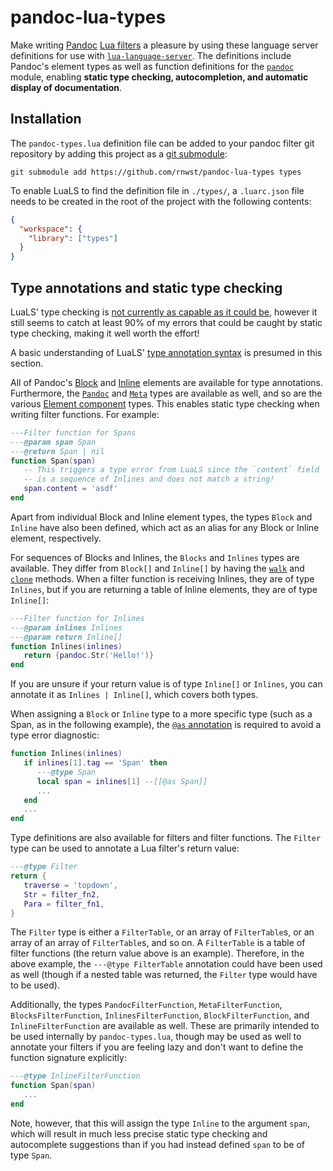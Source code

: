 # pandoc-lua-types

Make writing [Pandoc](https://pandoc.org/) [Lua filters](https://pandoc.org/lua-filters.html) a pleasure by using these language server definitions for use with [`lua-language-server`](https://github.com/LuaLS/lua-language-server).
The definitions include Pandoc's element types as well as function definitions for the [`pandoc`](https://pandoc.org/lua-filters.html#module-pandoc) module, enabling **static type checking, autocompletion, and automatic display of documentation**.

## Installation

The `pandoc-types.lua` definition file can be added to your pandoc filter git repository by adding this project as a [git submodule](https://git-scm.com/book/en/v2/Git-Tools-Submodules):
```console
git submodule add https://github.com/rnwst/pandoc-lua-types types
```
To enable LuaLS to find the definition file in `./types/`, a `.luarc.json` file needs to be created in the root of the project with the following contents:
```json
{
  "workspace": {
    "library": ["types"]
  }
}
```

## Type annotations and static type checking

LuaLS' type checking is [not currently as capable as it could be](https://github.com/LuaLS/lua-language-server/issues/3101), however it still seems to catch at least 90% of my errors that could be caught by static type checking, making it well worth the effort!

A basic understanding of LuaLS' [type annotation syntax](https://luals.github.io/wiki/annotations/) is presumed in this section.

All of Pandoc's [Block](https://pandoc.org/lua-filters.html#type-block) and [Inline](https://pandoc.org/lua-filters.html#type-inline) elements are available for type annotations. Furthermore, the [`Pandoc`](https://pandoc.org/lua-filters.html#type-pandoc) and [`Meta`](https://pandoc.org/lua-filters.html#type-meta) types are available as well, and so are the various [Element component](https://pandoc.org/lua-filters.html#element-components) types. This enables static type checking when writing filter functions. For example:
```Lua
---Filter function for Spans
---@param span Span
---@return Span | nil
function Span(span)
   -- This triggers a type error from LuaLS since the `content` field
   -- is a sequence of Inlines and does not match a string!
   span.content = 'asdf'
end
```
Apart from individual Block and Inline element types, the types `Block` and `Inline` have also been defined, which act as an alias for any Block or Inline element, respectively.

For sequences of Blocks and Inlines, the `Blocks` and `Inlines` types are available. They differ from `Block[]` and `Inline[]` by having the [`walk`](https://pandoc.org/lua-filters.html#type-blocks:walk) and [`clone`](https://pandoc.org/lua-filters.html#clone) methods. When a filter function is receiving Inlines, they are of type `Inlines`, but if you are returning a table of Inline elements, they are of type `Inline[]`:
```Lua
---Filter function for Inlines
---@param inlines Inlines
---@param return Inline[]
function Inlines(inlines)
   return {pandoc.Str('Hello!')}
end
```
If you are unsure if your return value is of type `Inline[]` or `Inlines`, you can annotate it as `Inlines | Inline[]`, which covers both types.

When assigning a `Block` or `Inline` type to a more specific type (such as a Span, as in the following example), the [`@as` annotation](https://luals.github.io/wiki/annotations/#as) is required to avoid a type error diagnostic:
```Lua
function Inlines(inlines)
   if inlines[1].tag == 'Span' then
      ---@type Span
      local span = inlines[1] --[[@as Span]]
      ...
   end
   ...
end
```

Type definitions are also available for filters and filter functions. The `Filter` type can be used to annotate a Lua filter's return value:
```Lua
---@type Filter
return {
   traverse = 'topdown',
   Str = filter_fn2,
   Para = filter_fn1,
}
```
The `Filter` type is either a `FilterTable`, or an array of `FilterTable`s, or an array of an array of `FilterTable`s, and so on. A `FilterTable` is a table of filter functions (the return value above is an example). Therefore, in the above example, the `---@type FilterTable` annotation could have been used as well (though if a nested table was returned, the `Filter` type would have to be used).

Additionally, the types `PandocFilterFunction`, `MetaFilterFunction`, `BlocksFilterFunction`, `InlinesFilterFunction`, `BlockFilterFunction`, and `InlineFilterFunction` are available as well. These are primarily intended to be used internally by `pandoc-types.lua`, though may be used as well to annotate your filters if you are feeling lazy and don't want to define the function signature explicitly:
```Lua
---@type InlineFilterFunction
function Span(span)
   ...
end
```
Note, however, that this will assign the type `Inline` to the argument `span`, which will result in much less precise static type checking and autocomplete suggestions than if you had instead defined `span` to be of type `Span`.
